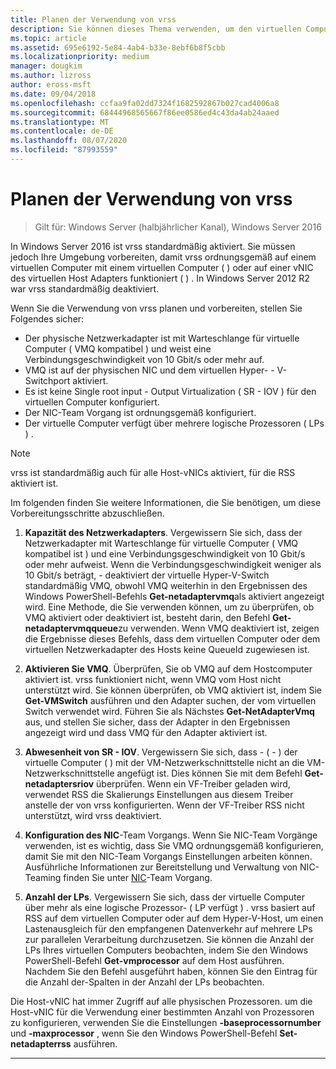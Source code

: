 ```yaml
---
title: Planen der Verwendung von vrss
description: Sie können dieses Thema verwenden, um den virtuellen Computer und den Hyper-V-Host für die Verwendung von vrss in Windows Server 2016 vorzubereiten.
ms.topic: article
ms.assetid: 695e6192-5e84-4ab4-b33e-8ebf6b8f5cbb
ms.localizationpriority: medium
manager: dougkim
ms.author: lizross
author: eross-msft
ms.date: 09/04/2018
ms.openlocfilehash: ccfaa9fa02dd7324f1682592867b027cad4006a8
ms.sourcegitcommit: 68444968565667f86ee0586ed4c43da4ab24aaed
ms.translationtype: MT
ms.contentlocale: de-DE
ms.lasthandoff: 08/07/2020
ms.locfileid: "87993559"
---
```

# <a name="plan-the-use-of-vrss"></a>Planen der Verwendung von vrss

>Gilt für: Windows Server (halbjährlicher Kanal), Windows Server 2016

In Windows Server 2016 ist vrss standardmäßig aktiviert. Sie müssen jedoch Ihre Umgebung vorbereiten, damit vrss ordnungsgemäß auf einem virtuellen Computer mit einem virtuellen Computer \( \) oder auf einer vNIC des virtuellen Host Adapters funktioniert \( \) . In Windows Server 2012 R2 war vrss standardmäßig deaktiviert.

Wenn Sie die Verwendung von vrss planen und vorbereiten, stellen Sie Folgendes sicher:

- Der physische Netzwerkadapter ist mit Warteschlange für virtuelle Computer \( VMQ kompatibel \) und weist eine Verbindungsgeschwindigkeit von 10 Gbit/s oder mehr auf.
- VMQ ist auf der physischen NIC und dem virtuellen Hyper- \- V-Switchport aktiviert.
- Es ist keine Single root input \- Output Virtualization \( SR \- IOV \) für den virtuellen Computer konfiguriert.
- Der NIC-Team Vorgang ist ordnungsgemäß konfiguriert.
- Der virtuelle Computer verfügt über mehrere logische Prozessoren \( LPs \) .

>[!NOTE]
>vrss ist standardmäßig auch für alle Host-vNICs aktiviert, für die RSS aktiviert ist.

Im folgenden finden Sie weitere Informationen, die Sie benötigen, um diese Vorbereitungsschritte abzuschließen.

1. **Kapazität des Netzwerkadapters**. Vergewissern Sie sich, dass der Netzwerkadapter mit Warteschlange für virtuelle Computer \( VMQ kompatibel ist \) und eine Verbindungsgeschwindigkeit von 10 Gbit/s oder mehr aufweist. Wenn die Verbindungsgeschwindigkeit weniger als 10 Gbit/s beträgt, \- deaktiviert der virtuelle Hyper-V-Switch standardmäßig VMQ, obwohl VMQ weiterhin in den Ergebnissen des Windows PowerShell-Befehls **Get-netadaptervmq**als aktiviert angezeigt wird. Eine Methode, die Sie verwenden können, um zu überprüfen, ob VMQ aktiviert oder deaktiviert ist, besteht darin, den Befehl **Get-netadaptervmqqueue**zu verwenden.  Wenn VMQ deaktiviert ist, zeigen die Ergebnisse dieses Befehls, dass dem virtuellen Computer oder dem virtuellen Netzwerkadapter des Hosts keine QueueId zugewiesen ist.

2. **Aktivieren Sie VMQ**. Überprüfen, Sie ob VMQ auf dem Hostcomputer aktiviert ist. vrss funktioniert nicht, wenn VMQ vom Host nicht unterstützt wird. Sie können überprüfen, ob VMQ aktiviert ist, indem Sie **Get-VMSwitch** ausführen und den Adapter suchen, der vom virtuellen Switch verwendet wird. Führen Sie als Nächstes **Get-NetAdapterVmq** aus, und stellen Sie sicher, dass der Adapter in den Ergebnissen angezeigt wird und dass VMQ für den Adapter aktiviert ist.

3. **Abwesenheit von SR \- IOV**. Vergewissern Sie sich, dass \- \( \- \) der virtuelle Computer \( \) mit der VM-Netzwerkschnittstelle nicht an die VM-Netzwerkschnittstelle angefügt ist. Dies können Sie mit dem Befehl **Get-netadaptersriov** überprüfen. Wenn ein VF-Treiber geladen wird, verwendet RSS die Skalierungs Einstellungen aus diesem Treiber anstelle der von vrss konfigurierten. Wenn der VF-Treiber RSS nicht unterstützt, wird vrss deaktiviert.

4. **Konfiguration des NIC**-Team Vorgangs. Wenn Sie NIC-Team Vorgänge verwenden, ist es wichtig, dass Sie VMQ ordnungsgemäß konfigurieren, damit Sie mit den NIC-Team Vorgangs Einstellungen arbeiten können. Ausführliche Informationen zur Bereitstellung und Verwaltung von NIC-Teaming finden Sie unter [NIC](../nic-teaming/nic-teaming.md)-Team Vorgang.

5. **Anzahl der LPs**. Vergewissern Sie sich, dass der virtuelle Computer über mehr als eine logische Prozessor- \( LP verfügt \) . vrss basiert auf RSS auf dem virtuellen Computer oder auf dem Hyper-V-Host, um einen Lastenausgleich für den empfangenen Datenverkehr auf mehrere LPs zur parallelen Verarbeitung durchzusetzen. Sie können die Anzahl der LPs Ihres virtuellen Computers beobachten, indem Sie den Windows PowerShell-Befehl **Get-vmprocessor** auf dem Host ausführen. Nachdem Sie den Befehl ausgeführt haben, können Sie den Eintrag für die Anzahl der-Spalten in der Anzahl der LPs beobachten.

Die Host-vNIC hat immer Zugriff auf alle physischen Prozessoren. um die Host-vNIC für die Verwendung einer bestimmten Anzahl von Prozessoren zu konfigurieren, verwenden Sie die Einstellungen **-baseprocessornumber** und **-maxprocessor** , wenn Sie den Windows PowerShell-Befehl **Set-netadapterrss** ausführen.

---